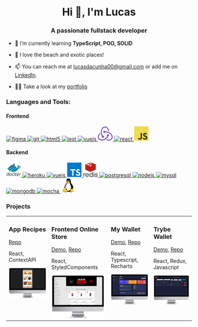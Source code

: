 <h1 align="center">Hi 👋, I'm Lucas</h1>
<h3 align="center">A passionate fullstack developer</h3>

- 🌱 I’m currently learning **TypeScript, POO, SOLID**

- 🛫 I love the beach and exotic places!

- 📫 You can reach me at lucasdacunha00@gmail.com or add me on [LinkedIn](https://www.linkedin.com/in/lucas-da-cunha-moreti/).

- 🧑🏻 Take a look at my [portfolio](https://my-portfolio-lucasdacunhamoreti.vercel.app/)

<h3 align="left">Languages and Tools:</h3>
<h4 align="left">Frontend</h4>

<p align="left">
  
  <a href="https://www.figma.com/" target="_blank" rel="noreferrer"> <img src="https://www.vectorlogo.zone/logos/figma/figma-icon.svg" alt="figma" width="40" height="40"/> </a> <a href="https://git-scm.com/" target="_blank" rel="noreferrer"> <img src="https://www.vectorlogo.zone/logos/git-scm/git-scm-icon.svg" alt="git" width="40" height="40"/> </a> <a href="https://www.w3.org/html/" target="_blank" rel="noreferrer"> <img src="https://cdn.jsdelivr.net/gh/devicons/devicon/icons/html5/html5-original.svg" alt="html5" width="40" height="40"/> </a> <a href="https://jestjs.io" target="_blank" rel="noreferrer"> <img src="https://www.vectorlogo.zone/logos/jestjsio/jestjsio-icon.svg" alt="jest" width="40" height="40"/> </a> <a href="https://vuejs.org/" target="_blank" rel="noreferrer"> <img src="https://cdn.jsdelivr.net/gh/devicons/devicon/icons/vuejs/vuejs-original.svg" alt="vuejs" width="40" height="40"/> </a> <a href="https://redux.js.org" target="_blank" rel="noreferrer"> <img src="https://raw.githubusercontent.com/devicons/devicon/master/icons/redux/redux-original.svg" alt="redux" width="40" height="40"/> </a><a href="https://reactjs.org/" target="_blank" rel="noreferrer"> <img src="https://cdn.jsdelivr.net/gh/devicons/devicon/icons/react/react-original.svg" alt="react" width="40" height="40"/> </a><a href="https://developer.mozilla.org/en-US/docs/Web/JavaScript" target="_blank" rel="noreferrer"> <img src="https://raw.githubusercontent.com/devicons/devicon/master/icons/javascript/javascript-original.svg" alt="javascript" width="40" height="40"/> </a>
</p>

<h4 align="left">Backend</h4>

<p align="left">
  
<a href="https://www.docker.com/" target="_blank" rel="noreferrer"> <img src="https://raw.githubusercontent.com/devicons/devicon/master/icons/docker/docker-original-wordmark.svg" alt="docker" width="40" height="40"/>
</a><a href="https://heroku.com" target="_blank" rel="noreferrer"> <img src="https://www.vectorlogo.zone/logos/heroku/heroku-icon.svg" alt="heroku" width="40" height="40"/> </a><a href="https://sequelize.org/" target="_blank" rel="noreferrer"> <img src="https://cdn.jsdelivr.net/gh/devicons/devicon/icons/sequelize/sequelize-original.svg" alt="vuejs" width="40" height="40"/> </a><a href="https://www.typescriptlang.org/" target="_blank" rel="noreferrer"> <img src="https://raw.githubusercontent.com/devicons/devicon/master/icons/typescript/typescript-original.svg" alt="typescript" width="40" height="40"/> </a><a href="https://redis.io" target="_blank" rel="noreferrer"> <img src="https://raw.githubusercontent.com/devicons/devicon/master/icons/redis/redis-original-wordmark.svg" alt="redis" width="40" height="40"/> </a><a href="https://www.postgresql.org" target="_blank" rel="noreferrer"> <img src="https://cdn.jsdelivr.net/gh/devicons/devicon/icons/postgresql/postgresql-original.svg" alt="postgresql" width="40" height="40"/> </a><a href="https://nodejs.org" target="_blank" rel="noreferrer"> <img src="https://cdn.jsdelivr.net/gh/devicons/devicon/icons/nodejs/nodejs-original.svg" alt="nodejs" width="40" height="40"/> </a><a href="https://www.mysql.com/" target="_blank" rel="noreferrer"> <img src="https://cdn.jsdelivr.net/gh/devicons/devicon/icons/mysql/mysql-original.svg" alt="mysql" width="40" height="40"/> </a><a href="https://www.mongodb.com/" target="_blank" rel="noreferrer"> <img src="https://cdn.jsdelivr.net/gh/devicons/devicon/icons/mongodb/mongodb-original.svg" alt="mongodb" width="40" height="40"/> </a><a href="https://mochajs.org" target="_blank" rel="noreferrer"> <img src="https://www.vectorlogo.zone/logos/mochajs/mochajs-icon.svg" alt="mocha" width="40" height="40"/></a><a href="https://www.linux.org/" target="_blank" rel="noreferrer"> <img src="https://raw.githubusercontent.com/devicons/devicon/master/icons/linux/linux-original.svg" alt="linux" width="40" height="40"/> </a>
</p>

<h3 align="left">Projects</h3>
<table>
  <tr>
    <td valign="top">
      <h3 align="left">App Recipes</h3>
      <p>
        <a href="https://github.com/lucasdacunhamoreti/app-recipes">Repo</a>
      </p>
      <p>React, ContextAPI</p>
      <a href="https://github.com/lucasdacunhamoreti/app-recipes"
        ><img
          width="300px"
          src="./images/app-receitas.png"
          alt="Project-preview"
      /></a>
    </td>
    <td valign="top">
      <h3 align="left">Frontend Online Store</h3>
      <p>
        <a href="https://frontend-online-store-lucasdacunhamoreti.vercel.app/">Demo</a>,
        <a href="https://github.com/lucasdacunhamoreti/frontend-online-store">Repo</a>
      </p>
      <p>React, StyledComponents</p>
      <a href="https://frontend-online-store-lucasdacunhamoreti.vercel.app/"
        ><img
          width="300px"
          src="./images/frontend-online-store.png"
          alt="Project-preview"
      /></a>
    </td>
    <td valign="top">
      <h3 align="left">My Wallet</h3>
      <p>
        <a href="https://my-wallet-lucasdacunhamoreti.vercel.app/">Demo</a>,
        <a href="https://github.com/lucasdacunhamoreti/my-wallet">Repo</a>
      </p>
      <p>React, Typescript, Recharts</p>
      <a href="https://my-wallet-lucasdacunhamoreti.vercel.app/"
        ><img
          width="300px"
          src="./images/dashboard.png"
          alt="Project-preview"
      /></a>
    </td>
    <td valign="top">
      <h3 align="left">Trybe Wallet</h3>
      <p>
        <a href="https://trybe-wallet-lucasdacunhamoreti.vercel.app/">Demo</a>,
        <a href="https://github.com/lucasdacunhamoreti/trybe-wallet">Repo</a>
      </p>
      <p>React, Redux, Javascript</p>
      <a href="https://trybe-wallet-lucasdacunhamoreti.vercel.app/"
        ><img
          width="300px"
          src="./images/trybe-wallet.png"
          alt="Project-preview"
      /></a>
    </td>
  </tr>
</table>
